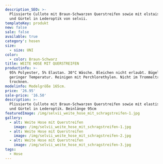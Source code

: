 ```yaml
---
description_SEO: >-
  Plissierte Cullote mit Braun-Schwarzen Querstreifen sowie mit elstaischem Bund
  und Gürtel in Lederoptik von selvii.
templateKey: produkt
new: false
sale: false
available: true
category': hosen
size:
  - size: UNI
color:
  - color: Braun-Schwarz
title: WEITE HOSE MIT QUERSTREIFEN
productinfo: >-
  95% Polyester, 5% Elastan. 30°C Wäsche. Bleichen nicht erlaubt. Bügeln mit
  geringer Temperatur. Reinigen mit Perchlorethylen. Nicht im Trommeltrockner
  trocknen.
modelinfo: Modelgröße 165cm.
price: '26.95'
sale-price: '16.50'
description: >-
  Plissierte Cullote mit Braun-Schwarzen Querstreifen sowie mit elastischem Bund
  und Gürtel in Lederoptik. Beinlänge 95cm
featuredImage: /img/selvii_weite_hose_mit_schragstreifen-1.jpg
gallery:
  - alt: Weite Hose mit Querstreifen
    image: /img/selvii_weite_hose_mit_schragstreifen-1.jpg
  - alt: Weite Hose mit Querstreifen
    image: /img/selvii_weite_hose_mit_schragstreifen-2.jpg
  - alt: Weite Hose mit Querstreifen
    image: /img/selvii_weite_hose_mit_schragstreifen-3.jpg
tags:
  - Hose
---
```


